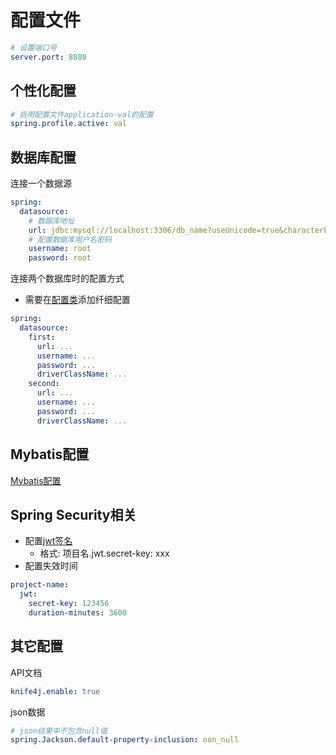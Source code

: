 # 配置文件

```yml
# 设置端口号
server.port: 8080
```

## 个性化配置

```yml
# 启用配置文件application-val的配置
spring.profile.active: val
```

## 数据库配置

连接一个数据源

```yml
spring:
  datasource: 
    # 数据库地址
    url: jdbc:mysql://localhost:3306/db_name?useUnicode=true&characterEncoding=utf-8&serverTimezone=Asia/Shanghai
    # 配置数据库用户名密码
    username: root  
    password: root
```

连接两个数据库时的配置方式

- 需要在[配置类](springboot-project-workflow-configclass.md#datasourceconfigurationjava)添加纤细配置

```yml
spring:
  datasource:
    first:
      url: ...
      username: ...
      password: ...
      driverClassName: ...
    second:
      url: ...
      username: ...
      password: ...
      driverClassName: ...
```

## Mybatis配置

[Mybatis配置](springboot-mybatis.md#2-配置)

## Spring Security相关

- 配置[jwt签名](../../network/http-token.md#jwt)
  - 格式: 项目名.jwt.secret-key: xxx
- 配置失效时间


```yml
project-name:
  jwt:
    secret-key: 123456
    duration-minutes: 3600
```

## 其它配置

API文档

```yml
knife4j.enable: true
```

json数据

```yml
# json结果中不包含null值
spring.Jackson.default-property-inclusion: non_null
```
